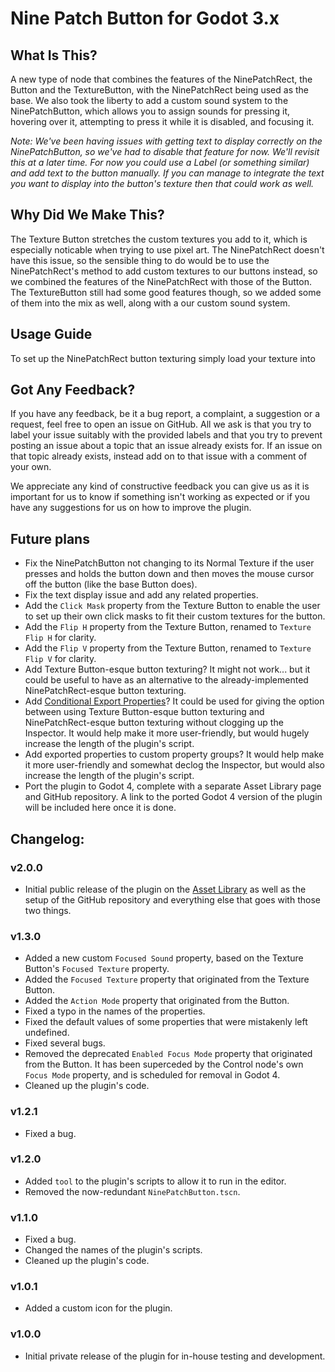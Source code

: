 # Nine Patch Button for Godot 3.x

## What Is This?
A new type of node that combines the features of the NinePatchRect, the Button and the TextureButton, with the NinePatchRect being used as the base. We also took the liberty to add a custom sound system to the NinePatchButton, which allows you to assign sounds for pressing it, hovering over it, attempting to press it while it is disabled, and focusing it.

*Note: We've been having issues with getting text to display correctly on the NinePatchButton, so we've had to disable that feature for now. We'll revisit this at a later time. For now you could use a Label (or something similar) and add text to the button manually. If you can manage to integrate the text you want to display into the button's texture then that could work as well.*

## Why Did We Make This?
The Texture Button stretches the custom textures you add to it, which is especially noticable when trying to use pixel art. The NinePatchRect doesn't have this issue, so the sensible thing to do would be to use the NinePatchRect's method to add custom textures to our buttons instead, so we combined the features of the NinePatchRect with those of the Button. The TextureButton still had some good features though, so we added some of them into the mix as well, along with a our custom sound system.

## Usage Guide
To set up the NinePatchRect button texturing simply load your texture into

## Got Any Feedback?
If you have any feedback, be it a bug report, a complaint, a suggestion or a request, feel free to open an issue on GitHub. All we ask is that you try to label your issue suitably with the provided labels and that you try to prevent posting an issue about a topic that an issue already exists for. If an issue on that topic already exists, instead add on to that issue with a comment of your own.

We appreciate any kind of constructive feedback you can give us as it is important for us to know if something isn't working as expected or if you have any suggestions for us on how to improve the plugin.


## Future plans
- Fix the NinePatchButton not changing to its Normal Texture if the user presses and holds the button down and then moves the mouse cursor off the button (like the base Button does).
- Fix the text display issue and add any related properties.
- Add the `Click Mask` property from the Texture Button to enable the user to set up their own click masks to fit their custom textures for the button.
- Add the `Flip H` property from the Texture Button, renamed to `Texture Flip H` for clarity.
- Add the `Flip V` property from the Texture Button, renamed to `Texture Flip V` for clarity.
- Add Texture Button-esque button texturing? It might not work... but it could be useful to have as an alternative to the already-implemented NinePatchRect-esque button texturing.
- Add [Conditional Export Properties](http://kehomsforge.com/tutorials/single/gdConditionalProperty)? It could be used for giving the option between using Texture Button-esque button texturing and NinePatchRect-esque button texturing without clogging up the Inspector. It would help make it more user-friendly, but would hugely increase the length of the plugin's script.
- Add exported properties to custom property groups? It would help make it more user-friendly and somewhat declog the Inspector, but would also increase the length of the plugin's script.
- Port the plugin to Godot 4, complete with a separate Asset Library page and GitHub repository. A link to the ported Godot 4 version of the plugin will be included here once it is done.

## Changelog:
### v2.0.0
- Initial public release of the plugin on the [Asset Library](https://godotengine.org/asset-library) as well as the setup of the GitHub repository and everything else that goes with those two things.

### v1.3.0
- Added a new custom `Focused Sound` property, based on the Texture Button's `Focused Texture` property.
- Added the `Focused Texture` property that originated from the Texture Button.
- Added the `Action Mode` property that originated from the Button.
- Fixed a typo in the names of the properties.
- Fixed the default values of some properties that were mistakenly left undefined.
- Fixed several bugs.
- Removed the deprecated `Enabled Focus Mode` property that originated from the Button. It has been superceded by the Control node's own `Focus Mode` property, and is scheduled for removal in Godot 4.
- Cleaned up the plugin's code.

### v1.2.1
- Fixed a bug.

### v1.2.0
- Added `tool` to the plugin's scripts to allow it to run in the editor.
- Removed the now-redundant `NinePatchButton.tscn`.

### v1.1.0
- Fixed a bug.
- Changed the names of the plugin's scripts.
- Cleaned up the plugin's code.

### v1.0.1
- Added a custom icon for the plugin.

### v1.0.0
- Initial private release of the plugin for in-house testing and development.
